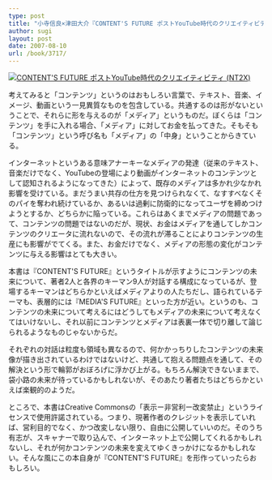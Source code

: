 ```yaml
---
type: post
title: "小寺信良×津田大介『CONTENT'S FUTURE ポストYouTube時代のクリエイティビティ』"
author: sugi
layout: post
date: 2007-08-10
url: /book/3717/
---
```

<a href="http://www.amazon.co.jp/exec/obidos/ASIN/4798114014/chezsugi-22/ref=nosim/" onclick="_gaq.push(['_trackEvent', 'outbound-article', 'http://www.amazon.co.jp/exec/obidos/ASIN/4798114014/chezsugi-22/ref=nosim/', '']);" name="amazletlink" target="_blank"><img src="http://i1.wp.com/ecx.images-amazon.com/images/I/51O70nLsB6L.SL160.jpg?w=660" alt="CONTENT'S FUTURE ポストYouTube時代のクリエイティビティ (NT2X)" class="alignleft" data-recalc-dims="1" /></a>

考えてみると「コンテンツ」というのはおもしろい言葉で、テキスト、音楽、イメージ、動画という一見異質なものを包含している。共通するのは形がないということで、それらに形を与えるのが「メディア」というものだ。ぼくらは「コンテンツ」を手に入れる場合、「メディア」に対してお金を払ってきた。そもそも「コンテンツ」という呼び名も「メディア」の「中身」ということからきている。

インターネットというある意味アナーキーなメディアの発達（従来のテキスト、音楽だけでなく、YouTubeの登場により動画がインターネットのコンテンツとして認知されるようになってきた）によって、既存のメディアは多かれ少なかれ影響を受けている。まだうまい共存の仕方を見つけられなくて、なすすべなくそのパイを奪われ続けているか、あるいは過剰に防衛的になってユーザを締めつけようとするか、どちらかに陥っている。これらはあくまでメディアの問題であって、コンテンツの問題ではないのだが、現状、お金はメディアを通してしかコンテンツのクリエータに流れないので、その流れが滞ることによりコンテンツの生産にも影響がでてくる。また、お金だけでなく、メディアの形態の変化がコンテンツに与える影響はとても大きい。

本書は『CONTENT'S FUTURE』というタイトルが示すようにコンテンツの未来について、著者2人と各界のキーマン9人が対話する構成になっているが、登場するキーマンはどちらかといえばメディアよりの人たちだし、語られているテーマも、表層的には『MEDIA'S FUTURE』といった方が近い。というのも、コンテンツの未来について考えるにはどうしてもメディアの未来について考えなくてはいけないし、それ以前にコンテンツとメディアは表裏一体で切り離して論じられるようなものじゃないからだ。

それぞれの対話は粒度も領域も異なるので、何かかっちりしたコンテンツの未来像が描き出されているわけではないけど、共通して抱える問題点を通して、その解決という形で輪郭がおぼろげに浮かび上がる。もちろん解決できないままで、袋小路の未来が待っているかもしれないが、そのあたり著者たちはどちらかといえば楽観的のようだ。

ところで、本書はCreative Commonsの「表示ー非営利ー改変禁止」というライセンスで使用許諾されている。つまり、現著作者のクレジットを表示していれば、営利目的でなく、かつ改変しない限り、自由に公開していいのだ。そのうち有志が、スキャナーで取り込んで、インターネット上で公開してくれるかもしれないし、それが何かコンテンツの未来を変えてゆくきっかけになるかもしれない。そんな風にこの本自身が『CONTENT'S FUTURE』を形作っていったらおもしろい。

